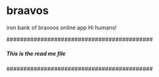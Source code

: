 # braavos
iron bank of bravoos online app
Hi humans!

###########################################
##### This is the read me file ############
###########################################
